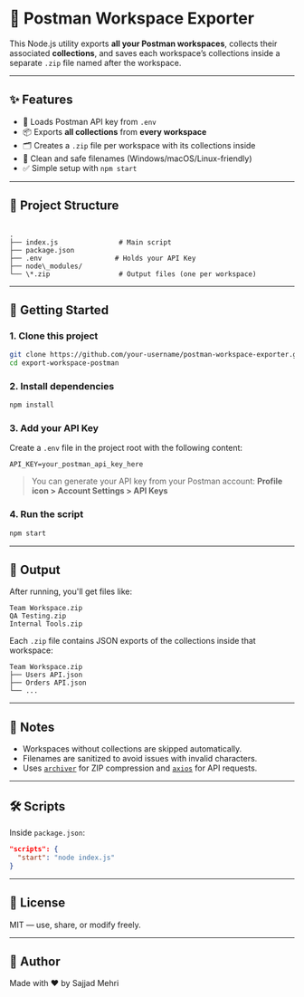# 📨 Postman Workspace Exporter

This Node.js utility exports **all your Postman workspaces**, collects their associated **collections**, and saves each workspace’s collections inside a separate `.zip` file named after the workspace.

---

## ✨ Features

- 🔐 Loads Postman API key from `.env`
- 📦 Exports **all collections** from **every workspace**
- 🗂 Creates a `.zip` file per workspace with its collections inside
- 💾 Clean and safe filenames (Windows/macOS/Linux-friendly)
- ✅ Simple setup with `npm start`

---

## 📁 Project Structure

```

.
├── index.js               # Main script
├── package.json
├── .env                  # Holds your API Key
├── node\_modules/
└── \*.zip                 # Output files (one per workspace)

````

---

## 🚀 Getting Started

### 1. Clone this project

```bash
git clone https://github.com/your-username/postman-workspace-exporter.git
cd export-workspace-postman
````

### 2. Install dependencies

```bash
npm install
```

### 3. Add your API Key

Create a `.env` file in the project root with the following content:

```
API_KEY=your_postman_api_key_here
```

> You can generate your API key from your Postman account:
> **Profile icon > Account Settings > API Keys**

### 4. Run the script

```bash
npm start
```

---

## 📂 Output

After running, you'll get files like:

```
Team Workspace.zip
QA Testing.zip
Internal Tools.zip
```

Each `.zip` file contains JSON exports of the collections inside that workspace:

```
Team Workspace.zip
├── Users API.json
├── Orders API.json
└── ...
```

---

## 🧩 Notes

* Workspaces without collections are skipped automatically.
* Filenames are sanitized to avoid issues with invalid characters.
* Uses [`archiver`](https://www.npmjs.com/package/archiver) for ZIP compression and [`axios`](https://www.npmjs.com/package/axios) for API requests.

---

## 🛠 Scripts

Inside `package.json`:

```json
"scripts": {
  "start": "node index.js"
}
```

---

## 📜 License

MIT — use, share, or modify freely.

---

## 👤 Author

Made with ❤️ by Sajjad Mehri

